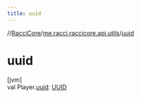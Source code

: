 ```yaml
---
title: uuid
---
```

//[RacciCore](../../index.html)/[me.racci.raccicore.api.utils](index.html)/[uuid](uuid.html)



# uuid



[jvm]\
val Player.[uuid](uuid.html): [UUID](https://docs.oracle.com/javase/8/docs/api/java/util/UUID.html)




